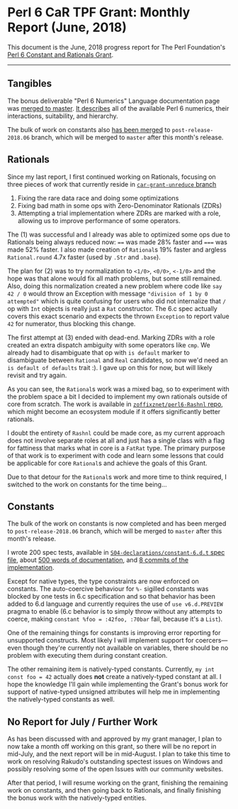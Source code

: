 # Perl 6 CaR TPF Grant: Monthly Report (June, 2018)

This document is the June, 2018 progress report for The Perl Foundation's [Perl 6 Constant and Rationals Grant](http://news.perlfoundation.org/2018/04/grant-proposal-perl-6-bugfixin.html).

------------------

## Tangibles

The bonus deliverable "Perl 6 Numerics" Language documentation page was
[merged to master](https://github.com/perl6/doc/compare/9e1b78a73063...ef8c8911d5e0). [It describes](https://docs.perl6.org/language/numerics) all of the available Perl 6 numerics, their
interactions, suitability, and hierarchy.

The bulk of work on constants also [has been merged](https://github.com/rakudo/rakudo/pull/1935/files) to `post-release-2018.06` branch, which will be merged to `master` after this month's release.

## Rationals

Since my last report, I first continued working on Rationals, focusing on three
pieces of work that currently reside in
[`car-grant-unreduce` branch](https://github.com/rakudo/rakudo/compare/car-grant-unreduce)

1. Fixing the rare data race and doing some optimizations
2. Fixing bad math in some ops with Zero-Denominator Rationals (ZDRs)
3. Attempting a trial implementation where ZDRs are
    marked with a role, allowing us to improve performance of some operators.

The (1) was successful and I already was able to optimized some
ops due to Rationals being always reduced now: `==` was made 28% faster and `===` was made 52% faster. I also made
creation of `Rational`s 19% faster and argless `Rational.round` 4.7x faster
(used by `.Str` and `.base`).

The plan for (2) was to try normalization to `<1/0>`, `<0/0>`, `<-1/0>` and
the hope was that alone would fix all math problems, but some still remained.
Also, doing this normalization created a new problem where code like
`say 42 / 0` would throw an Exception with message `"division of 1 by 0 attempted"` which is quite confusing for users who did not internalize that
`/` op with `Int` objects is really just a `Rat` constructor. The 6.c spec
actually covers this exact scenario and expects the thrown `Exception` to
report value `42` for numerator, thus blocking this change.

The first attempt at (3) ended with dead-end.
Marking ZDRs with a role created an extra dispatch ambiguity with some
operators like `cmp`. We already had to disambiguate that op
with `is default` marker to disambiguate between `Rational` and `Real`
candidates, so now we'd need an `is default of defaults` trait :). I gave up
on this for now, but will likely revisit and try again.

As you can see, the `Rational`s work was a mixed bag, so to experiment with the
problem space a bit I decided to implement my own rationals outside of core
from scratch. The work is available in [`zoffixznet/perl6-Rashnl` repo](https://github.com/zoffixznet/perl6-Rashnl), which might become
an ecosystem module if it offers significantly better rationals.

I doubt the entirety of `Rashnl` could be made core, as my current approach
does not involve separate roles at all and just has a single class with a flag
for fattiness that marks what in core is a `FatRat` type. The primary purpose
of that work is to experiment with code and learn some lessons that could
be applicable for core `Rational`s and achieve the goals of this Grant.

Due to that detour for the `Rational`s work and more time to think required, I
switched to the work on constants for the time being…

## Constants

The bulk of the work on constants is now completed and has been merged to
`post-release-2018.06` branch, which will be merged to `master` after this
month's release.

I wrote 200 spec tests, available in [`S04-declarations/constant-6.d.t` spec file](https://github.com/perl6/roast/blob/post-release-2018.06/S04-declarations/constant-6.d.t), about [500 words of documentation](https://github.com/perl6/doc/commit/086d7c11bda89b8505196316f3b5d11a2c27d660), and [8 commits of the implementation](https://github.com/rakudo/rakudo/pull/1935/files).

Except for native types, the type constraints are now enforced on constants.
The auto-coercive behaviour for `%-` sigilled constants was blocked by
one tests in 6.c specification and so that behavior has been added to 6.d
language and currently requires the use of `use v6.d.PREVIEW` pragma to enable
(6.c behavior is to simply throw without any attempts to coerce, making
`constant %foo = :42foo, :70bar` fail, because it's a `List`).

One of the remaining things for constants is improving error reporting for unsupported constructs. Most likely I will implement support for coercers—even though they're currently not available on variables, there should be no problem with executing them during constant creation.

The other remaining item is natively-typed constants. Currently, `my int const foo = 42` actually does **not** create a natively-typed constant at all. I hope the knowledge I'll gain while implementing the Grant's bonus work for support of native-typed unsigned attributes will help me in implementing the natively-typed constants as well.

## No Report for July / Further Work

As has been discussed with and approved by my grant manager, I plan to now
take a month off working on this grant, so there will be no report in mid-July,
and the next report will be in mid-August. I plan to take this time to work on resolving Rakudo's outstanding spectest issues on Windows and possibly resolving
some of the open Issues with our community websites.

After that period, I will resume working on the grant, finishing the
remaining work on constants, and then going back to Rationals, and finally
finishing the bonus work with the natively-typed entities.
